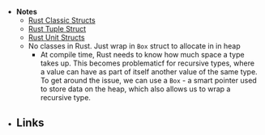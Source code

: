 - **Notes**
	- [Rust Classic Structs](Rust%20Classic%20Structs.md)
	- [Rust Tuple Struct](Rust%20Tuple%20Struct.md)
	- [Rust Unit Structs](Rust%20Unit%20Structs.md)
	- No classes in Rust. Just wrap in `Box` struct to allocate in in heap
		- At compile time, Rust needs to know how much space a type takes up. This becomes problematicf for recursive types, where a value can have as part of itself another value of the same type. To get around the issue, we can use a `Box` - a smart pointer used to store data on the heap, which also allows us to wrap a recursive type.
- **Links**
	- 
